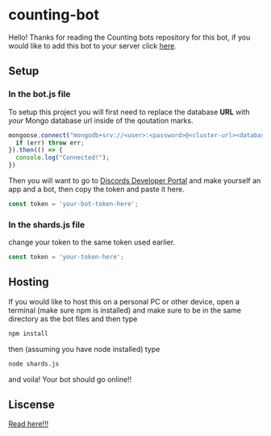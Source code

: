 # counting-bot
Hello! Thanks for reading the Counting bots repository for this bot, if you would like to add this bot to your server click [here](https://discord.com/api/oauth2/authorize?client_id=759932294026362900&permissions=354368&scope=bot).

## Setup
### In the bot.js file
To setup this project you will first need to replace the database **URL** with *your* Mongo database url inside of the qoutation marks.
```javascript
mongoose.connect("mongodb+srv://<user>:<password>@<cluster-url><database-name>?retryWrites=true&w=majority", { useNewUrlParser: true, useUnifiedTopology: true }).catch(err => {
  if (err) throw err;
}).then(() => {
  console.log("Connected!");
})
```

Then you will want to go to [Discords Developer Portal](https://discord.com/developers/applications/) and make yourself an app and a bot, then copy the token and paste it here.
```javascript
const token = 'your-bot-token-here';
```

### In the shards.js file
change your token to the same token used earlier.
```javascript
const token = 'your-token-here';
```

## Hosting
If you would like to host this on a personal PC or other device, open a terminal (make sure npm is installed) and make sure to be in the same directory as the bot files and then type
```bash
npm install
```
then (assuming you have node installed) type
```bash
node shards.js
```
and voila! Your bot should go online!!

## Liscense
[Read here!!!](https://github.com/MutantRabbit767/counting-bot/blob/master/LICENSE)

